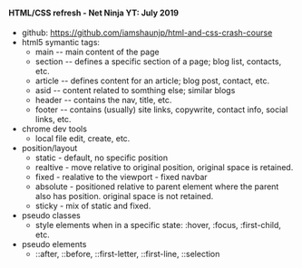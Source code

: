 #### HTML/CSS refresh - Net Ninja YT: July 2019

* github: https://github.com/iamshaunjp/html-and-css-crash-course
* html5 symantic tags:
    * main -- main content of the page
    * section -- defines a specific section of a page; blog list, contacts, etc.
    * article -- defines content for an article; blog post, contact, etc.
    * asid -- content related to somthing else; similar blogs
    * header -- contains the nav, title, etc.
    * footer -- contains (usually) site links, copywrite, contact info, social links, etc.
* chrome dev tools
    * local file edit, create, etc. 
* position/layout
    * static - default, no specific position
    * realtive - move relative to original position, original space is retained.
    * fixed - realative to the viewport - fixed navbar
    * absolute - positioned relative to parent element where the parent also has position. original space is not retained.
    * sticky - mix of static and fixed. 
* pseudo classes
    * style elements when in a specific state: :hover, :focus, :first-child, etc.
* pseudo elements
    * ::after, ::before, ::first-letter, ::first-line, ::selection

